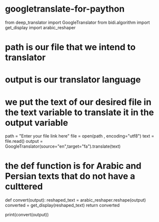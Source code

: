 # googletranslate-for-paython

from deep_translator import GoogleTranslator
from bidi.algorithm import get_display
import arabic_reshaper

# path is our file that we intend to translator
# output is our translator language
# we put the text of our desired file in the text variable to translate it in the output variable

path = "Enter your file link here"
file = open(path , encoding="utf8")
text = file.read()
output = GoogleTranslator(source="en",target="fa").translate(text)

# the def function is for Arabic and Persian texts that do not have a culttered
def convert(output):
    reshaped_text = arabic_reshaper.reshape(output)
    converted = get_display(reshaped_text)
    return converted

print(convert(output))

